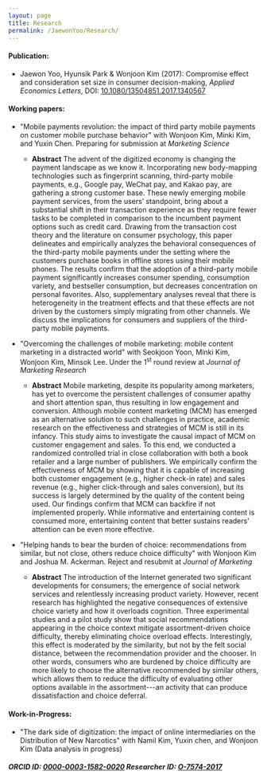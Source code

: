 ```yaml
---
layout: page
title: Research
permalink: /JaewonYoo/Research/
---
```


#### Publication:
* Jaewon Yoo, Hyunsik Park & Wonjoon Kim (2017): Compromise effect and consideration set size in consumer decision-making, _Applied Economics Letters_, DOI: [10.1080/13504851.2017.1340567](http://www.tandfonline.com/doi/abs/10.1080/13504851.2017.1340567)

#### Working papers:
* "Mobile payments revolution: the impact of third party mobile payments on customer mobile purchase behavior" with Wonjoon Kim, Minki Kim, and Yuxin Chen. Preparing for submission at _Marketing Science_
  * __Abstract__  The advent of the digitized economy is changing the payment landscape as we know it. Incorporating new body-mapping technologies such as fingerprint scanning, third-party mobile payments, e.g., Google pay, WeChat pay, and Kakao pay, are gathering a strong customer base. These newly emerging mobile payment services, from the users’ standpoint, bring about a substantial shift in their transaction experience as they require fewer tasks to be completed in comparison to the incumbent payment options such as credit card. Drawing from the transaction cost theory and the literature on consumer psychology, this paper delineates and empirically analyzes the behavioral consequences of the third-party mobile payments under the setting where the customers purchase books in offline stores using their mobile phones. The results confirm that the adoption of a third-party mobile payment significantly increases consumer spending, consumption variety, and bestseller consumption, but decreases concentration on personal favorites. Also, supplementary analyses reveal that there is heterogeneity in the treatment effects and that these effects are not driven by the customers simply migrating from other channels. We discuss the implications for consumers and suppliers of the third-party mobile payments.

* "Overcoming the challenges of mobile marketing: mobile content marketing in a distracted world" with Seokjoon Yoon, Minki Kim, Wonjoon Kim, Minsok Lee. Under the 1<sup>st</sup> round review at _Journal of Marketing Research_
  * __Abstract__  Mobile marketing, despite its popularity among marketers, has yet to overcome the persistent challenges of consumer apathy and short attention span, thus resulting in low engagement and conversion. Although mobile content marketing (MCM) has emerged as an alternative solution to such challenges in practice, academic research on the effectiveness and strategies of MCM is still in its infancy. This study aims to investigate the causal impact of MCM on customer engagement and sales. To this end, we conducted a randomized controlled trial in close collaboration with both a book retailer and a large number of publishers. We empirically confirm the effectiveness of MCM by showing that it is capable of increasing both customer engagement (e.g., higher check-in rate) and sales revenue (e.g., higher click-through and sales conversion), but its success is largely determined by the quality of the content being used. Our findings confirm that MCM can backfire if not implemented properly. While informative and entertaining content is consumed more, entertaining content that better sustains readers' attention can be even more effective.

* "Helping hands to bear the burden of choice: recommendations from similar, but not close, others reduce choice difficulty" with Wonjoon Kim and Joshua M. Ackerman. Reject and resubmit at _Journal of Marketing_
  * __Abstract__  The introduction of the Internet generated two significant developments for consumers; the emergence of social network services and relentlessly increasing product variety. However, recent research has highlighted the negative consequences of extensive choice variety and how it overloads cognition. Three experimental studies and a pilot study show that social recommendations appearing in the choice context mitigate assortment-driven choice difficulty, thereby eliminating choice overload effects. Interestingly, this effect is moderated by the similarity, but not by the felt social distance, between the recommendation provider and the chooser. In other words, consumers who are burdened by choice difficulty are more likely to choose the alternative recommended by similar others, which allows them to reduce the difficulty of evaluating other options available in the assortment---an activity that can produce dissatisfaction and choice deferral.

#### Work-in-Progress:
* "The dark side of digitization: the impact of online intermediaries on the Distribution of New Narcotics" with Namil Kim, Yuxin chen, and Wonjoon Kim (Data analysis in progress)

##### ORCID ID: [0000-0003-1582-0020](http://orcid.org/0000-0003-1582-0020) Researcher ID: [O-7574-2017](http://www.researcherid.com/Workspace.action)
